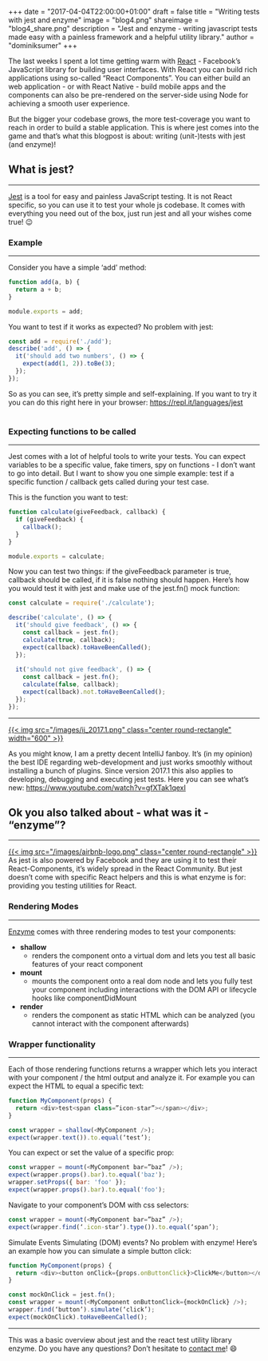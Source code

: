+++
date = "2017-04-04T22:00:00+01:00"
draft = false
title = "Writing tests with jest and enzyme"
image = "blog4.png"
shareimage = "blog4_share.png"
description = "Jest and enzyme - writing javascript tests made easy with a painless framework and a helpful utility library."
author = "dominiksumer"
+++

The last weeks I spent a lot time getting warm with [React](https://facebook.github.io/react/) - Facebook’s JavaScript library  for building user interfaces. With React you can build rich applications using so-called “React Components”. You can either build an web application - or with React Native - build mobile apps and the components can also be pre-rendered on the server-side using Node for achieving a smooth user experience.

But the bigger your codebase grows, the more test-coverage you want to reach in order to build a stable application. This is where jest comes into the game and that’s what this blogpost is about: writing (unit-)tests with jest (and enzyme)!

## What is jest?
---
[Jest](https://facebook.github.io/jest/) is a tool for easy and painless JavaScript testing. It is not React specific, so you can use it to test your whole js codebase. It comes with everything you need out of the box, just run jest and all your wishes come true! :wink:

### Example
---
Consider you have a simple ‘add’ method:
```javascript
function add(a, b) {
  return a + b;
}

module.exports = add;
```

You want to test if it works as expected? No problem with jest:
```javascript
const add = require('./add');
describe('add', () => {
  it('should add two numbers', () => {
    expect(add(1, 2)).toBe(3);
  });
});
```

So as you can see, it’s pretty simple and self-explaining. If you want to try it you can do this right here in your browser: https://repl.it/languages/jest
<br/><br/>
### Expecting functions to be called
---
Jest comes with a lot of helpful tools to write your tests. You can expect variables to be a specific value, fake timers, spy on functions - I don’t want to go into detail. But I want to show you one simple example: test if a specific function / callback gets called during your test case.

This is the function you want to test:
```javascript
function calculate(giveFeedback, callback) {
  if (giveFeedback) {
    callback();
  }
}

module.exports = calculate;
```

Now you can test two things: if the giveFeedback parameter is true, callback should be called, if it is false nothing should happen. Here’s how you would test it with jest and make use of the jest.fn() mock function:

```javascript
const calculate = require('./calculate');

describe('calculate', () => {
  it('should give feedback', () => {
    const callback = jest.fn();
    calculate(true, callback);
    expect(callback).toHaveBeenCalled();
  });
  
  it('should not give feedback', () => {
    const callback = jest.fn();
    calculate(false, callback);
    expect(callback).not.toHaveBeenCalled();
  });
});
```

---

<a class="image-link" href="/images/ij_2017.1.png" title="IntelliJ 2017.1">
    {{< img src="/images/ij_2017.1.png" class="center round-rectangle" width="600" >}}
</a>

As you might know, I am a pretty decent IntelliJ fanboy. It’s (in my opinion) the best IDE regarding web-development and just works smoothly without installing a bunch of plugins. Since version 2017.1 this also applies to developing, debugging and executing jest tests. Here you can see what’s new: https://www.youtube.com/watch?v=gfXTak1qexI

## Ok you also talked about - what was it - “enzyme”?
---
<a class="image-link" href="/images/airbnb-logo.png" title="AirBnB">
    {{< img src="/images/airbnb-logo.png" class="center round-rectangle" >}}
</a>
As jest is also powered by Facebook and they are using it to test their React-Components, it’s widely spread in the React Community. But jest doesn’t come with specific React helpers and this is what enzyme is for: providing you testing utilities for React.

### Rendering Modes
---
[Enzyme](https://github.com/airbnb/enzyme) comes with three rendering modes to test your components:

* **shallow**
  * renders the component onto a virtual dom and lets you test all basic features of your react component
* **mount**
  * mounts the component onto a real dom node and lets you fully test your component including interactions with the DOM API or lifecycle hooks like componentDidMount
* **render**
  * renders the component as static HTML which can be analyzed (you cannot interact with the component afterwards)

### Wrapper functionality
---
Each of those rendering functions returns a wrapper which lets you interact with your component / the html output and analyze it. For example you can expect the HTML to equal a specific text:
```javascript
function MyComponent(props) {
  return <div>test<span class=”icon-star”></span></div>;
}

const wrapper = shallow(<MyComponent />);
expect(wrapper.text()).to.equal(‘test’);
```

You can expect or set the value of a specific prop:
```javascript
const wrapper = mount(<MyComponent bar=”baz” />);
expect(wrapper.props().bar).to.equal('baz');
wrapper.setProps({ bar: 'foo' });
expect(wrapper.props().bar).to.equal('foo');
```

Navigate to your component’s DOM with css selectors:
```javascript
const wrapper = mount(<MyComponent bar=”baz” />);
expect(wrapper.find(‘.icon-star’).type()).to.equal(‘span’);
```

Simulate Events
Simulating (DOM) events? No problem with enzyme! Here’s an example how you can simulate a simple button click:
```javascript
function MyComponent(props) {
  return <div><button onClick={props.onButtonClick}>ClickMe</button></div>;
}

const mockOnClick = jest.fn();
const wrapper = mount(<MyComponent onButtonClick={mockOnClick} />);
wrapper.find(‘button’).simulate(‘click’);
expect(mockOnClick).toHaveBeenCalled();
```

---

This was a basic overview about jest and the react test utility library enzyme.
Do you have any questions? Don’t hesitate to [contact me](/contact)! :smile:

